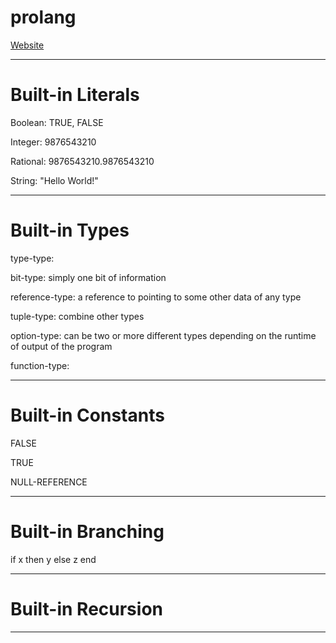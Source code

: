 # prolang

[Website](https://tksmith151.github.io/prolang/)

---

# Built-in Literals

Boolean: TRUE, FALSE

Integer: 9876543210

Rational: 9876543210.9876543210

String: "Hello World!"

---

# Built-in Types

type-type: 

bit-type: simply one bit of information

reference-type: a reference to pointing to some other data of any type

tuple-type: combine other types

option-type: can be two or more different types depending on the runtime of output of the program

function-type:

---

# Built-in Constants

FALSE

TRUE

NULL-REFERENCE

---

# Built-in Branching

if x then y else z end

---

# Built-in Recursion

---
